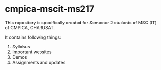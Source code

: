 # cmpica-mscit-ms217

This repository is specifically created for Semester 2 students of MSC (IT) of CMPICA, CHARUSAT.

It contains following things:
1) Syllabus
2) Important websites
3) Demos
4) Assignments and updates
